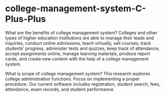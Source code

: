 # college-management-system-C-Plus-Plus
What are the benefits of college management system?
Colleges and other types of higher education institutions are able to manage their leads and inquiries, conduct online admissions, teach virtually, sell courses, track students’ progress, administer tests and quizzes, keep track of attendance, accept assignments online, manage learning materials, produce report cards, and create new content with the help of a college management system.

What is scope of college management system?
This research explores college administration functions. Focus on implementing a proper procedure. Our current software includes registration, student search, fees, attendance, exam records, and student performance.
